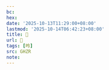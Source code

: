 ```yaml
---
bc:
hex:
date: '2025-10-13T11:29:00+08:00'
lastmod: '2025-10-14T06:42:23+08:00'
title: 󰟮
url: 󰟮
tags: [昤]
src: GHZR
note:
---
```

